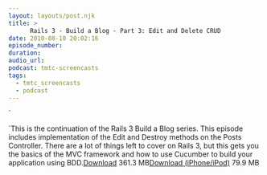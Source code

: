```yaml
---
layout: layouts/post.njk
title: >
      Rails 3 - Build a Blog - Part 3: Edit and Delete CRUD
date: 2010-08-10 20:02:16
episode_number: 
duration: 
audio_url: 
podcast: tmtc-screencasts
tags: 
  - tmtc_screencasts
  - podcast
---
```


`

`This is the continuation of the Rails 3 Build a Blog series. This episode includes implementation of the Edit and Destroy methods on the Posts Controller. There are a lot of things left to cover on Rails 3, but this gets you the basics of the MVC framework and how to use Cucumber to build your application using BDD.[Download](http://traffic.libsyn.com/tmtc/Rails3BuildaBlogPart3.m4v) 361.3 MB[Download (iPhone/iPod)](http://traffic.libsyn.com/tmtc/Rails3BuildaBlogPart3_-_iPhone.m4v) 79.9 MB
